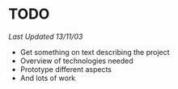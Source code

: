 TODO
============
_Last Updated 13/11/03_

* Get something on text describing the project
* Overview of technologies needed
* Prototype different aspects
* And lots of work


